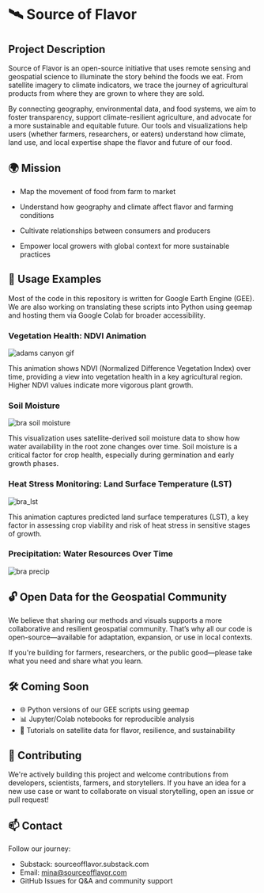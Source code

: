 # 🛰️ Source of Flavor
## Project Description
Source of Flavor is an open-source initiative that uses remote sensing and geospatial science to illuminate the story behind the foods we eat. From satellite imagery to climate indicators, we trace the journey of agricultural products from where they are grown to where they are sold.

By connecting geography, environmental data, and food systems, we aim to foster transparency, support climate-resilient agriculture, and advocate for a more sustainable and equitable future. Our tools and visualizations help users (whether farmers, researchers, or eaters) understand how climate, land use, and local expertise shape the flavor and future of our food.

## 🌍 Mission
* Map the movement of food from farm to market

* Understand how geography and climate affect flavor and farming conditions

* Cultivate relationships between consumers and producers

* Empower local growers with global context for more sustainable practices

## 🧰 Usage Examples
Most of the code in this repository is written for Google Earth Engine (GEE). We are also working on translating these scripts into Python using geemap and hosting them via Google Colab for broader accessibility.

### Vegetation Health: NDVI Animation

![adams canyon gif](https://github.com/user-attachments/assets/75b56db3-2a78-4e3f-8dc6-0109b3c15790)

This animation shows NDVI (Normalized Difference Vegetation Index) over time, providing a view into vegetation health in a key agricultural region. Higher NDVI values indicate more vigorous plant growth.

### Soil Moisture

![bra soil moisture](https://github.com/user-attachments/assets/f07b70ed-8db9-471e-b2e5-06aa95b37be8)


This visualization uses satellite-derived soil moisture data to show how water availability in the root zone changes over time. Soil moisture is a critical factor for crop health, especially during germination and early growth phases.

### Heat Stress Monitoring: Land Surface Temperature (LST)

![bra_lst](https://github.com/user-attachments/assets/81c0deef-95ba-423d-948c-0b7974f58887)

This animation captures predicted land surface temperatures (LST), a key factor in assessing crop viability and risk of heat stress in sensitive stages of growth.

### Precipitation: Water Resources Over Time

![bra precip](https://github.com/user-attachments/assets/5ebe0821-1fb0-48bd-89de-25b206fc8418)

## 🔓 Open Data for the Geospatial Community
We believe that sharing our methods and visuals supports a more collaborative and resilient geospatial community. That’s why all our code is open-source—available for adaptation, expansion, or use in local contexts.

If you're building for farmers, researchers, or the public good—please take what you need and share what you learn.

## 🛠️ Coming Soon
* 🌐 Python versions of our GEE scripts using geemap
* 📊 Jupyter/Colab notebooks for reproducible analysis
* 🧪 Tutorials on satellite data for flavor, resilience, and sustainability

## 🤝 Contributing
We're actively building this project and welcome contributions from developers, scientists, farmers, and storytellers. If you have an idea for a new use case or want to collaborate on visual storytelling, open an issue or pull request!

## 📫 Contact
Follow our journey:

* Substack: sourceofflavor.substack.com
* Email: mina@sourceofflavor.com
* GitHub Issues for Q&A and community support

